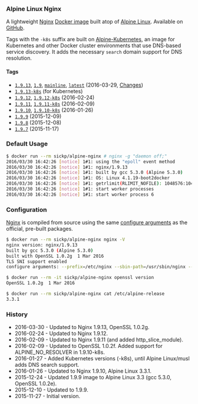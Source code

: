 ### Alpine Linux Nginx

A lightweight [Nginx][nginx] [Docker image][dockerhub_project] built atop of [Alpine Linux][alpine_linux]. Available on [GitHub][github_project].

Tags with the `-k8s` suffix are built on [Alpine-Kubernetes][alpine_kubernetes], an image for Kubernetes and other Docker cluster environments that use DNS-based service discovery. It adds the necessary `search` domain support for DNS resolution.


#### Tags

* [`1.9.13`][dockerfile_1_9_13], [`1.9`][dockerfile_1_9_13], [`mainline`][dockerfile_1_9_13], [`latest`][dockerfile_1_9_13] (2016-03-29, [Changes][nginx_changes])
* [`1.9.13-k8s`][dockerfile_1_9_13_k8s] (for Kubernetes)
* [`1.9.12`][dockerfile_1_9_12], [`1.9.12-k8s`][dockerfile_1_9_12_k8s] (2016-02-24)
* [`1.9.11`][dockerfile_1_9_11], [`1.9.11-k8s`][dockerfile_1_9_11_k8s] (2016-02-09)
* [`1.9.10`][dockerfile_1_9_10], [`1.9.10-k8s`][dockerfile_1_9_10_k8s] (2016-01-26)
* [`1.9.9`][dockerfile_1_9_9] (2015-12-09)
* [`1.9.8`][dockerfile_1_9_8] (2015-12-08)
* [`1.9.7`][dockerfile_1_9_7] (2015-11-17)


### Default Usage

```bash
$ docker run --rm sickp/alpine-nginx # nginx -g "daemon off;"
2016/03/30 16:42:26 [notice] 1#1: using the "epoll" event method
2016/03/30 16:42:26 [notice] 1#1: nginx/1.9.13
2016/03/30 16:42:26 [notice] 1#1: built by gcc 5.3.0 (Alpine 5.3.0)
2016/03/30 16:42:26 [notice] 1#1: OS: Linux 4.1.19-boot2docker
2016/03/30 16:42:26 [notice] 1#1: getrlimit(RLIMIT_NOFILE): 1048576:1048576
2016/03/30 16:42:26 [notice] 1#1: start worker processes
2016/03/30 16:42:26 [notice] 1#1: start worker process 6
```


### Configuration

[Nginx][nginx] is compiled from source using the same [configure arguments][nginx_configure] as the official, pre-built packages.

```bash
$ docker run --rm sickp/alpine-nginx nginx -V
nginx version: nginx/1.9.13
built by gcc 5.3.0 (Alpine 5.3.0)
built with OpenSSL 1.0.2g  1 Mar 2016
TLS SNI support enabled
configure arguments: --prefix=/etc/nginx --sbin-path=/usr/sbin/nginx --conf-path=/etc/nginx/nginx.conf --error-log-path=/var/log/nginx/error.log --http-log-path=/var/log/nginx/access.log --pid-path=/var/run/nginx.pid --lock-path=/var/run/nginx.lock --http-client-body-temp-path=/var/cache/nginx/client_temp --http-proxy-temp-path=/var/cache/nginx/proxy_temp --http-fastcgi-temp-path=/var/cache/nginx/fastcgi_temp --http-uwsgi-temp-path=/var/cache/nginx/uwsgi_temp --http-scgi-temp-path=/var/cache/nginx/scgi_temp --user=nginx --group=nginx --with-http_ssl_module --with-http_realip_module --with-http_addition_module --with-http_sub_module --with-http_dav_module --with-http_flv_module --with-http_mp4_module --with-http_gunzip_module --with-http_gzip_static_module --with-http_random_index_module --with-http_secure_link_module --with-http_stub_status_module --with-http_auth_request_module --with-mail --with-mail_ssl_module --with-file-aio --with-ipv6 --with-threads --with-stream --with-stream_ssl_module --with-http_slice_module --with-http_v2_module

$ docker run --rm -it sickp/alpine-nginx openssl version
OpenSSL 1.0.2g  1 Mar 2016

$ docker run --rm sickp/alpine-nginx cat /etc/alpine-release
3.3.1
```

### History

- 2016-03-30 - Updated to Nginx 1.9.13, OpenSSL 1.0.2g.
- 2016-02-24 - Updated to Nginx 1.9.12.
- 2016-02-09 - Updated to Nginx 1.9.11 (and added http_slice_module).
- 2016-02-09 - Updated to OpenSSL 1.0.2f. Added support for ALPINE_NO_RESOLVER in 1.9.10-k8s.
- 2016-01-27 - Added Kubernetes versions (-k8s), until Alpine Linux/musl adds DNS search support.
- 2016-01-26 - Updated to Nginx 1.9.10, Alpine Linux 3.3.1.
- 2015-12-24 - Updated 1.9.9 image to Alpine Linux 3.3 (gcc 5.3.0, OpenSSL 1.0.2e).
- 2015-12-10 - Updated to 1.9.9.
- 2015-11-27 - Initial version.

[alpine_kubernetes]:     https://hub.docker.com/r/janeczku/alpine-kubernetes/
[alpine_linux]:          https://hub.docker.com/_/alpine/
[dockerhub_project]:     https://hub.docker.com/r/sickp/alpine-nginx/
[dockerfile_1_9_7]:      https://github.com/sickp/docker-alpine-nginx/tree/master/versions/1.9.7/Dockerfile
[dockerfile_1_9_8]:      https://github.com/sickp/docker-alpine-nginx/tree/master/versions/1.9.8/Dockerfile
[dockerfile_1_9_9]:      https://github.com/sickp/docker-alpine-nginx/tree/master/versions/1.9.9/Dockerfile
[dockerfile_1_9_10]:     https://github.com/sickp/docker-alpine-nginx/tree/master/versions/1.9.10/Dockerfile
[dockerfile_1_9_10_k8s]: https://github.com/sickp/docker-alpine-nginx/tree/master/versions/1.9.10-k8s/Dockerfile
[dockerfile_1_9_11]:     https://github.com/sickp/docker-alpine-nginx/tree/master/versions/1.9.11/Dockerfile
[dockerfile_1_9_11_k8s]: https://github.com/sickp/docker-alpine-nginx/tree/master/versions/1.9.11-k8s/Dockerfile
[dockerfile_1_9_12]:     https://github.com/sickp/docker-alpine-nginx/tree/master/versions/1.9.12/Dockerfile
[dockerfile_1_9_12_k8s]: https://github.com/sickp/docker-alpine-nginx/tree/master/versions/1.9.12-k8s/Dockerfile
[dockerfile_1_9_13]:     https://github.com/sickp/docker-alpine-nginx/tree/master/versions/1.9.13/Dockerfile
[dockerfile_1_9_13_k8s]: https://github.com/sickp/docker-alpine-nginx/tree/master/versions/1.9.13-k8s/Dockerfile
[github_project]:        https://github.com/sickp/docker-alpine-nginx/
[nginx]:                 http://nginx.org/
[nginx_changes]:         http://nginx.org/en/CHANGES
[nginx_configure]:       http://nginx.org/en/linux_packages.html#mainline
